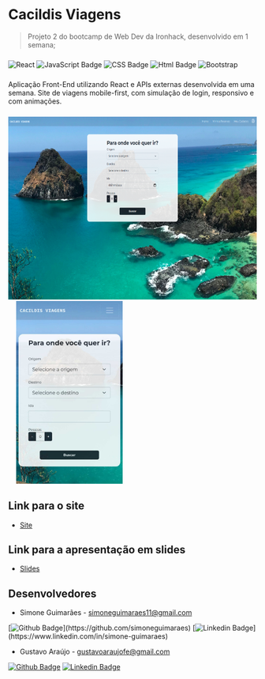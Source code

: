 # Cacildis Viagens
>Projeto 2 do bootcamp de Web Dev da Ironhack, desenvolvido em 1 semana;
###


![React](https://camo.githubusercontent.com/4e4a3b5c3e9c00501ec866e2f2466c5a6032f838aca5f2cf3b14450e39e8a2f0/68747470733a2f2f696d672e736869656c64732e696f2f62616467652f72656163742532302d2532333230323332612e7376673f267374796c653d666f722d7468652d6261646765266c6f676f3d7265616374266c6f676f436f6c6f723d253233363144414642) ![JavaScript Badge](https://img.shields.io/badge/JavaScript-F7DF1E?style=for-the-badge&logo=javascript&logoColor=black) ![CSS Badge](https://img.shields.io/badge/CSS3-1572B6?style=for-the-badge&logo=css3&logoColor=white)  ![Html Badge](https://img.shields.io/badge/HTML5-E34F26?style=for-the-badge&logo=html5&logoColor=white)   ![Bootstrap](https://img.shields.io/badge/Bootstrap-563D7C?style=for-the-badge&logo=bootstrap&logoColor=white)

###
Aplicação Front-End utilizando React e APIs externas desenvolvida em uma semana.
Site de viagens mobile-first, com simulação de login, responsivo e com animações.
###
<img src="./src/assets/images/printscreen.png" alt="print" style="height:370px;"/>&nbsp; &nbsp; <img src="./src/assets/images/printscreen-mobile.jpg" alt="print" style="height:370px;"/> 
###


## Link para o site
- [Site](https://cacildis-viagens.netlify.app/)

## Link para a apresentação em slides
- [Slides](https://docs.google.com/presentation/d/1Xr3laGI1D0oXvGOi7JwVrWx0NYPDPsyg76ATmyB8L7U/edit?usp=sharing)

## Desenvolvedores
- Simone Guimarães - simoneguimaraes11@gmail.com

[![Github Badge](https://img.shields.io/badge/-Github-000?style=flat-square&logo=Github&logoColor=white&link=[https://github.com/simoneguimaraes](https://github.com/simoneguimaraes))](https://github.com/simoneguimaraes) [![Linkedin Badge](https://img.shields.io/badge/-LinkedIn-blue?style=flat-square&logo=Linkedin&logoColor=white&link=[https://www.linkedin.com/in/simone-guimaraes/](https://www.linkedin.com/in/simone-guimaraes/))](https://www.linkedin.com/in/simone-guimaraes)

- Gustavo Araújo - gustavoaraujofe@gmail.com

[![Github Badge](https://img.shields.io/badge/-Github-000?style=flat-square&logo=Github&logoColor=white&link=https://github.com/gustavoaraujofe)](https://github.com/gustavoaraujofe) [![Linkedin Badge](https://img.shields.io/badge/-LinkedIn-blue?style=flat-square&logo=Linkedin&logoColor=white&link=https://www.linkedin.com/in/gustavoaraujofe)](https://www.linkedin.com/in/gustavoaraujofe)
